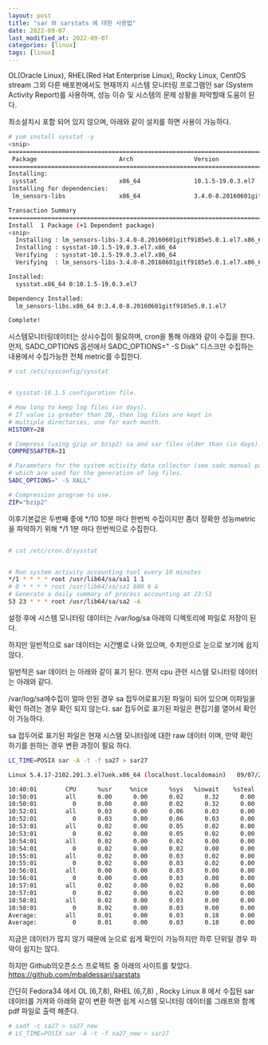 ```yaml
---
layout: post
title: "sar 와 sarstats 에 대한 사용법"
date: 2022-09-07
last_modified_at: 2022-09-07
categories: [linux]
tags: [linux]
---
```


OL(Oracle Linux), RHEL(Red Hat Enterprise Linux), Rocky Linux, CentOS stream
그외 다른 배포판에서도 현재까지 시스템 모니터링 프로그램인
sar (System Activity Report)를 사용하며, 성능 이슈 및 시스템의 문제 상황을
파악할때 도움이 된다.

최소설치시 포함 되어 있지 않으며, 아래와 같이 설치를 하면 사용이 가능하다.

```sh
# yum install sysstat -y
<snip>
======================================================================================================================================
 Package                       Arch                 Version                                            Repository                Size
======================================================================================================================================
Installing:
 sysstat                       x86_64               10.1.5-19.0.3.el7                                  ol7_latest               316 k
Installing for dependencies:
 lm_sensors-libs               x86_64               3.4.0-8.20160601gitf9185e5.0.1.el7                 ol7_latest                41 k

Transaction Summary
======================================================================================================================================
Install  1 Package (+1 Dependent package)
<snip>
  Installing : lm_sensors-libs-3.4.0-8.20160601gitf9185e5.0.1.el7.x86_64                                                          1/2
  Installing : sysstat-10.1.5-19.0.3.el7.x86_64                                                                                   2/2
  Verifying  : sysstat-10.1.5-19.0.3.el7.x86_64                                                                                   1/2
  Verifying  : lm_sensors-libs-3.4.0-8.20160601gitf9185e5.0.1.el7.x86_64                                                          2/2

Installed:
  sysstat.x86_64 0:10.1.5-19.0.3.el7

Dependency Installed:
  lm_sensors-libs.x86_64 0:3.4.0-8.20160601gitf9185e5.0.1.el7

Complete!
```

시스템모니터링데이터는 상시수집이 필요하며, cron을 통해 아래와 같이 수집을 한다.
먼저, SADC_OPTIONS 옵션에서 SADC_OPTIONS=" -S Disk" 디스크만 수집하는 내용에서
수집가능한 전체 metric를 수집한다.

```sh
# cat /etc/sysconfig/sysstat


# sysstat-10.1.5 configuration file.

# How long to keep log files (in days).
# If value is greater than 28, then log files are kept in
# multiple directories, one for each month.
HISTORY=28

# Compress (using gzip or bzip2) sa and sar files older than (in days):
COMPRESSAFTER=31

# Parameters for the system activity data collector (see sadc manual page)
# which are used for the generation of log files.
SADC_OPTIONS=" -S XALL"

# Compression program to use.
ZIP="bzip2"

```

이후기본값은 두번째 줗에 */10 10분 마다 한번씩 수집이지만
좀더 정확한 성능metric을 파악하기 위해 */1 1분 마다 한번씩으로
수집한다.

```sh

# cat /etc/cron.d/sysstat


# Run system activity accounting tool every 10 minutes
*/1 * * * * root /usr/lib64/sa/sa1 1 1
# 0 * * * * root /usr/lib64/sa/sa1 600 6 &
# Generate a daily summary of process accounting at 23:53
53 23 * * * root /usr/lib64/sa/sa2 -A

```

설정 후에 시스템 모니터링 데이터는 /var/log/sa 아래의 디렉토리에
파일로 저장이 된다.


하지만 일반적으로 sar 데이터는 시간별로 나와 있으며, 수치만으로 눈으로 보기에
쉽지 않다.



일반적은 sar 데이터 는 아래와 같이 표기 된다. 
먼저 cpu 관련 시스템 모니터링 데이터는 아래와 같다.

/var/log/sa에수집이 얼마 안된 경우 sa 접두어로표기된  파일이 되어 있으며
이파일을 확인 하려는 경우 확인 되지 않는다. sar 접두어로 표기된 파일은 
편집기를 열어서 확인이 가능하다.

sa 접두어로 표기된 파일은 현재 시스탬 모니터링에 대한 raw 데이터 이며, 만약 확인 하기를 원하는 경우
변환 과정이 필요 하다.

```sh
LC_TIME=POSIX sar -A -t -f sa27 > sar27

```


```sh
Linux 5.4.17-2102.201.3.el7uek.x86_64 (localhost.localdomain)   09/07/22        _x86_64_        (1 CPU)

10:40:01        CPU      %usr     %nice      %sys   %iowait    %steal      %irq     %soft    %guest    %gnice     %idle
10:50:01        all      0.00      0.00      0.02      0.32      0.00      0.06      0.02      0.00      0.00     99.58
10:50:01          0      0.00      0.00      0.02      0.32      0.00      0.06      0.02      0.00      0.00     99.58
10:52:01        all      0.03      0.00      0.06      0.03      0.00      0.11      0.04      0.00      0.00     99.74
10:52:01          0      0.03      0.00      0.06      0.03      0.00      0.11      0.04      0.00      0.00     99.74
10:53:01        all      0.02      0.00      0.05      0.02      0.00      0.07      0.02      0.00      0.00     99.83
10:53:01          0      0.02      0.00      0.05      0.02      0.00      0.07      0.02      0.00      0.00     99.83
10:54:01        all      0.02      0.00      0.02      0.00      0.00      0.08      0.03      0.00      0.00     99.85
10:54:01          0      0.02      0.00      0.02      0.00      0.00      0.08      0.03      0.00      0.00     99.85
10:55:01        all      0.02      0.00      0.03      0.02      0.00      0.10      0.02      0.00      0.00     99.82
10:55:01          0      0.02      0.00      0.03      0.02      0.00      0.10      0.02      0.00      0.00     99.82
10:56:01        all      0.00      0.00      0.03      0.00      0.00      0.08      0.03      0.00      0.00     99.85
10:56:01          0      0.00      0.00      0.03      0.00      0.00      0.08      0.03      0.00      0.00     99.85
10:57:01        all      0.02      0.00      0.02      0.00      0.00      0.10      0.03      0.00      0.00     99.83
10:57:01          0      0.02      0.00      0.02      0.00      0.00      0.10      0.03      0.00      0.00     99.83
10:58:01        all      0.02      0.00      0.03      0.00      0.00      0.10      0.03      0.00      0.00     99.82
10:58:01          0      0.02      0.00      0.03      0.00      0.00      0.10      0.03      0.00      0.00     99.82
Average:        all      0.01      0.00      0.03      0.18      0.00      0.08      0.02      0.00      0.00     99.68
Average:          0      0.01      0.00      0.03      0.18      0.00      0.08      0.02      0.00      0.00     99.68
```

지금은 데이터가 많지 않기 때문에 눈으로 쉽게 확인이 가능하지만 하루 단위일 경우 
파악이 쉽지는 않다.

하지만 Github의오픈소스 프로젝트 중 아래의 사이트를 찾았다.
https://github.com/mbaldessari/sarstats

간단히 Fedora34 에서 OL (6,7,8), RHEL (6,7,8) , Rocky Linux 8 에서 수집된 sar 데이터를 가져와 아래와 같이 변환 하면
쉽게 시스템 모니터링 데이터를 그래프와 함께 pdf 파일로 출력 해준다.

```sh
# sadf -c sa27 > sa27_new
# LC_TIME=POSIX sar -A -t -f sa27_new > sar27
```

